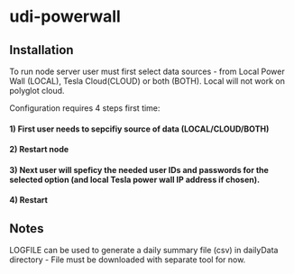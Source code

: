 # udi-powerwall

## Installation
To run node server user must first select data sources - from Local Power Wall (LOCAL),  Tesla Cloud(CLOUD) or both (BOTH).   Local will not work on polyglot cloud.  
 
Configuration requires 4 steps first time:
#### 1) First user needs to sepcifiy source of data (LOCAL/CLOUD/BOTH) 
#### 2) Restart node
#### 3) Next user will speficy the needed user IDs and passwords for the selected option  (and local Tesla power wall IP address if chosen).  
#### 4) Restart

## Notes 
LOGFILE can be used to generate a daily summary file (csv) in dailyData directory - File must be downloaded with separate tool for now.
